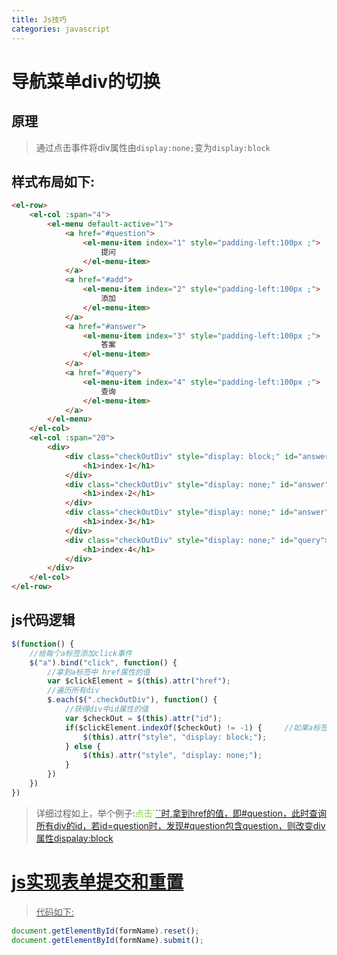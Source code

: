 ```yaml
---
title: Js技巧
categories: javascript
---
```



# 导航菜单div的切换
## 原理
> 通过点击事件将div属性由`display:none;`变为`display:block`

## 样式布局如下:

``` html
<el-row>
	<el-col :span="4">
		<el-menu default-active="1">
			<a href="#question">
				<el-menu-item index="1" style="padding-left:100px ;">
					提问
				</el-menu-item>
			</a>
			<a href="#add">
				<el-menu-item index="2" style="padding-left:100px ;">
					添加
				</el-menu-item>
			</a>
			<a href="#answer">
				<el-menu-item index="3" style="padding-left:100px ;">
					答案
				</el-menu-item>
			</a>
			<a href="#query">
				<el-menu-item index="4" style="padding-left:100px ;">
					查询
				</el-menu-item>
			</a>
		</el-menu>
	</el-col>
	<el-col :span="20">
		<div>
			<div class="checkOutDiv" style="display: block;" id="answer">
				<h1>index-1</h1>
			</div>
			<div class="checkOutDiv" style="display: none;" id="answer">
				<h1>index-2</h1>
			</div>
			<div class="checkOutDiv" style="display: none;" id="answer">
				<h1>index-3</h1>
			</div>
			<div class="checkOutDiv" style="display: none;" id="query">
				<h1>index-4</h1>
			</div>
		</div>
	</el-col>
</el-row>
```
## js代码逻辑
``` js
$(function() {
    //给每个a标签添加click事件
	$("a").bind("click", function() {
    	//拿到a标签中 href属性的值
		var $clickElement = $(this).attr("href");
		//遍历所有div
		$.each($(".checkOutDiv"), function() {
    		//获得div中id属性的值
			var $checkOut = $(this).attr("id");
			if($clickElement.indexOf($checkOut) != -1) {     //如果a标签的href属性包含div标签的id的值(不包含返回-1)，则显示
				$(this).attr("style", "display: block;");
			} else {
				$(this).attr("style", "display: none;");
			}
		})
	})
})
```
> 详细过程如上，举个例子:<font color='#7DD43C'>点击`<a href="#question">``时,拿到href的值，即#question，此时查询所有div的id，若id=question时，发现#question包含question，则改变div属性dispalay:block</font>

# js实现表单提交和重置
> 代码如下:

``` js
document.getElementById(formName).reset();
document.getElementById(formName).submit();
```
